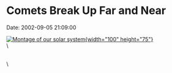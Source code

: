 Comets Break Up Far and Near
============================

Date: 2002-09-05 21:09:00

[![Montage of our solar
system](http://www.jpl.nasa.gov/images/education/20090603/montage-20090603-browse.jpg){width="100"
height="75"}](http://www.jpl.nasa.gov/news/&rn=news.xml&rst=6504)\
\

\
\
